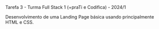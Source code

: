 Tarefa 3 - Turma Full Stack 1 (+praTi e Codifica) - 2024/1

Desenvolvimento de uma Landing Page básica usando principalmente HTML e CSS.